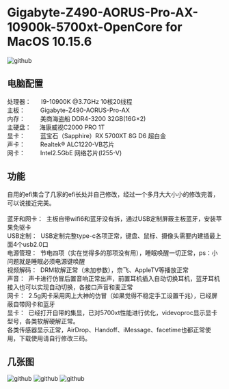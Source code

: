 # Gigabyte-Z490-AORUS-Pro-AX-10900k-5700xt-OpenCore for MacOS 10.15.6
![github](https://github.com/shagua517/Gigabyte-Z490-AORUS-Pro-AX-10900k-5700xt-OpenCore/blob/master/pic/1.png "github")

## 电脑配置
处理器：&nbsp;&nbsp;&nbsp;&nbsp;&nbsp;&nbsp;I9-10900K @3.7GHz 10核20线程 <br>
主板：&nbsp;&nbsp;&nbsp;&nbsp;&nbsp;&nbsp;&nbsp;&nbsp;&nbsp;Gigabyte-Z490-AORUS-Pro-AX <br>
内存：&nbsp;&nbsp;&nbsp;&nbsp;&nbsp;&nbsp;&nbsp;&nbsp;&nbsp;美商海盗船 DDR4-3200 32GB(16G×2) <br>
主硬盘：&nbsp;&nbsp;&nbsp;&nbsp;&nbsp;海康威视C2000 PRO 1T <br>
显卡：&nbsp;&nbsp;&nbsp;&nbsp;&nbsp;&nbsp;&nbsp;&nbsp;&nbsp;蓝宝石（Sapphire）RX 5700XT 8G D6 超白金 <br>
声卡：&nbsp;&nbsp;&nbsp;&nbsp;&nbsp;&nbsp;&nbsp;&nbsp; Realtek® ALC1220-VB芯片 <br>
网卡：&nbsp;&nbsp;&nbsp;&nbsp;&nbsp;&nbsp;&nbsp;&nbsp;&nbsp;Intel2.5GbE 网络芯片(I255-V)

## 功能
自用的efi集合了几家的efi长处并自己修改，经过一个多月大大小小的修改完善，可以说接近完美。 <br>
<br>
蓝牙和网卡：&nbsp;&nbsp;主板自带wifi6和蓝牙没有拆，通过USB定制屏蔽主板蓝牙，安装苹果免驱卡 <br>
USB定制：&nbsp;&nbsp;USB定制完整type-c各项正常，键盘、鼠标、摄像头需要内建插最上面4个usb2.0口 <br>
电源管理：&nbsp;&nbsp;节电四项（实在觉得多的那项没有用），睡眠唤醒一切正常，ps：小问题就是睡眠必须电源键唤醒 <br>
视频解码：&nbsp;&nbsp;DRM软解正常（未加参数），奈飞、AppleTV等播放正常 <br>
声音：&nbsp;&nbsp;声卡进行仿冒后置音响正常出声，前置耳机插入自动切换耳机，蓝牙耳机接入也可以实现自动切换，各接口声音和麦正常 <br>
网卡：&nbsp;&nbsp;2.5g网卡采用网上大神的仿冒（如果觉得不稳定手工设置千兆），已经屏蔽自带网卡和蓝牙 <br>
显卡：&nbsp;&nbsp;已经打开自带的集显，已对5700xt性能进行优化，videvoproc显示显卡型号，各类软解硬解正常。 <br>
各类传感器显示正常，AirDrop、Handoff、iMessage、facetime也都正常使用，下载使用请自行修改三码。

## 几张图
![github](https://github.com/shagua517/Gigabyte-Z490-AORUS-Pro-AX-10900k-5700xt-OpenCore/blob/master/pic/2.png "github")
![github](https://github.com/shagua517/Gigabyte-Z490-AORUS-Pro-AX-10900k-5700xt-OpenCore/blob/master/pic/3.png "github")
![github](https://github.com/shagua517/Gigabyte-Z490-AORUS-Pro-AX-10900k-5700xt-OpenCore/blob/master/pic/4.png "github")
